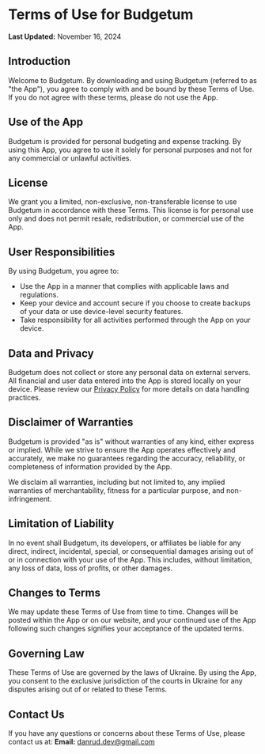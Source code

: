# Terms of Use for Budgetum

**Last Updated:** November 16, 2024

## Introduction

Welcome to Budgetum. By downloading and using Budgetum (referred to as "the App"), you agree to comply with and be bound by these Terms of Use. If you do not agree with these terms, please do not use the App.

## Use of the App

Budgetum is provided for personal budgeting and expense tracking. By using this App, you agree to use it solely for personal purposes and not for any commercial or unlawful activities.

## License

We grant you a limited, non-exclusive, non-transferable license to use Budgetum in accordance with these Terms. This license is for personal use only and does not permit resale, redistribution, or commercial use of the App.

## User Responsibilities

By using Budgetum, you agree to:
- Use the App in a manner that complies with applicable laws and regulations.
- Keep your device and account secure if you choose to create backups of your data or use device-level security features.
- Take responsibility for all activities performed through the App on your device.

## Data and Privacy

Budgetum does not collect or store any personal data on external servers. All financial and user data entered into the App is stored locally on your device. Please review our [Privacy Policy](privacy-policy.md) for more details on data handling practices.

## Disclaimer of Warranties

Budgetum is provided "as is" without warranties of any kind, either express or implied. While we strive to ensure the App operates effectively and accurately, we make no guarantees regarding the accuracy, reliability, or completeness of information provided by the App.

We disclaim all warranties, including but not limited to, any implied warranties of merchantability, fitness for a particular purpose, and non-infringement.

## Limitation of Liability

In no event shall Budgetum, its developers, or affiliates be liable for any direct, indirect, incidental, special, or consequential damages arising out of or in connection with your use of the App. This includes, without limitation, any loss of data, loss of profits, or other damages.

## Changes to Terms

We may update these Terms of Use from time to time. Changes will be posted within the App or on our website, and your continued use of the App following such changes signifies your acceptance of the updated terms.

## Governing Law

These Terms of Use are governed by the laws of Ukraine. By using the App, you consent to the exclusive jurisdiction of the courts in Ukraine for any disputes arising out of or related to these Terms.

## Contact Us

If you have any questions or concerns about these Terms of Use, please contact us at:
**Email:** [danrud.dev@gmail.com](mailto:danrud.dev@gmail.com)
